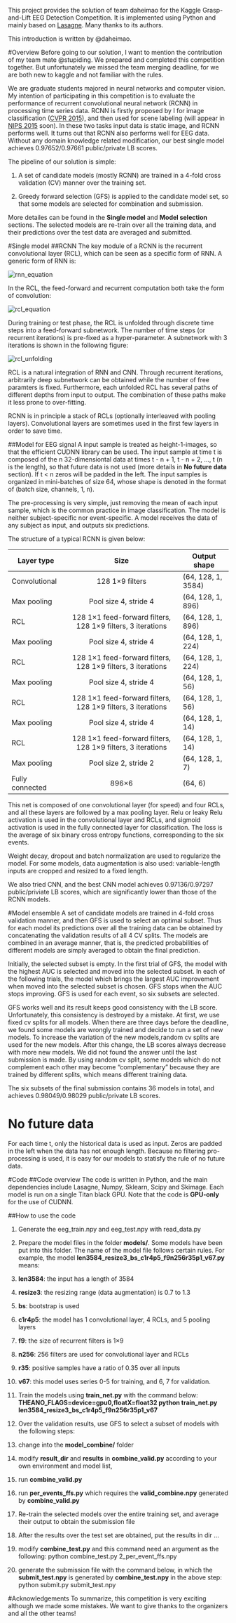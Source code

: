 This project provides the solution of team daheimao for the Kaggle Grasp-and-Lift EEG Detection Competition. It is implemented using Python and mainly based on [Lasagne](http://lasagne.readthedocs.org/en/latest/). Many thanks to its authors.

This introduction is written by @daheimao.

#Overview
Before going to our solution, I want to mention the contribution of my team mate @stupiding. We prepared and completed this competition together. But unfortunately we missed the team merging deadline, for we are both new to kaggle and not familiar with the rules.

We are graduate students majored in neural networks and computer vision. My intention of participating in this competition is to evaluate the performance of recurrent convolutional neural network (RCNN) in processing time series data. RCNN is firstly proposed by I for image classification ([CVPR 2015](http://www.xlhu.cn/papers/Liang15-cvpr.pdf)), and then used for scene labeling (will appear in [NIPS 2015](https://nips.cc/Conferences/2015/AcceptedPapers) soon). In these two tasks input data is static image, and RCNN performs well. It turns out that RCNN also performs well for EEG data. Without any domain knowledge related modification, our best single model achieves 0.97652/0.97661 public/private LB scores. 

The pipeline of our solution is simple:

1. A set of candidate models (mostly RCNN) are trained in a 4-fold cross validation (CV) manner over the training set.

2. Greedy forward selection (GFS) is applied to the candidate model set, so that some models are selected for combination and submission.

More detailes can be found in the **Single model** and **Model selection** sections. The selected models are re-train over all the training data, and their predictions over the test data are averaged and submitted. 

#Single model
##RCNN
The key module of a RCNN is the recurrent convolutional layer (RCL), which can be seen as a specific form of RNN. A generic form of RNN is:

![rnn_equation](https://github.com/stupiding/kaggle_EEG/blob/master/image_folder/rnn.png)

In the RCL, the feed-forward and recurrent computation both take the form of convolution:

![rcl_equation](https://github.com/stupiding/kaggle_EEG/blob/master/image_folder/rcl.png)

During training or test phase, the RCL is unfolded through discrete time steps into a feed-forward subnetwork. The number of time steps (or recurrent iterations) is pre-fixed as a hyper-parameter. A subnetwork with 3 iterations is shown in the following figure:

![rcl_unfolding](https://github.com/stupiding/kaggle_EEG/blob/master/image_folder/rcl_unfolding.png)

RCL is a natural integration of RNN and CNN. Through recurrent iterations, arbitrarily deep subnetwork can be obtained while the number of free paramters is fixed. Furthermore, each unfolded RCL has several paths of different depths from input to output. The combination of these paths make it less prone to over-fitting.

RCNN is in principle a stack of RCLs (optionally interleaved with pooling layers). Convolutional layers are sometimes used in the first few layers in order to save time.

##Model for EEG signal
A input sample is treated as height-1-images, so that the efficient CUDNN library can be used. The input sample at time t is composed of the n 32-dimensiontal data at times t - n + 1, t - n + 2, ..., t (n is the length), so that future data is not used (more details in **No future data** section). If t < n zeros will be padded in the left. The input samples is organized in mini-batches of size 64, whose shape is denoted in the format of (batch size, channels, 1, n).

The pre-processing is very simple, just removing the mean of each input sample, which is the common practice in image classification. The model is neither subject-specific nor event-specific. A model receives the data of any subject as input, and outputs six predictions.

The structure of a typical RCNN is given below:

| Layer type      | Size                                                        | Output shape       |
| --------------- |:-----------------------------------------------------------:| ------------------ |
| Convolutional   | 128 1×9 filters                                             | (64, 128, 1, 3584) |
| Max pooling     | Pool size 4, stride 4                                       | (64, 128, 1, 896)  |
| RCL             | 128 1×1 feed-forward filters, 128 1×9 filters, 3 iterations | (64, 128, 1, 896)  |
| Max pooling     | Pool size 4, stride 4                                       | (64, 128, 1, 224)  |
| RCL             | 128 1×1 feed-forward filters, 128 1×9 filters, 3 iterations | (64, 128, 1, 224)  |
| Max pooling     | Pool size 4, stride 4                                       | (64, 128, 1, 56)   |
| RCL             | 128 1×1 feed-forward filters, 128 1×9 filters, 3 iterations | (64, 128, 1, 56)   |
| Max pooling     | Pool size 4, stride 4                                       | (64, 128, 1, 14)   |
| RCL             | 128 1×1 feed-forward filters, 128 1×9 filters, 3 iterations | (64, 128, 1, 14)   |
| Max pooling     | Pool size 2, stride 2                                       | (64, 128, 1, 7)    |
| Fully connected | 896×6                                                       | (64, 6)            |

This net is composed of one convolutional layer (for speed) and four RCLs, and all these layers are followed by a max pooling layer. Relu or leaky Relu activation is used in the convolutional layer and RCLs, and sigmoid activation is used in the fully connected layer for classification. The loss is the average of six binary cross entropy functions, corresponding to the six events.

Weight decay, dropout and batch normalization are used to regularize the model. For some models, data augmentation is also used: variable-length inputs are cropped and resized to a fixed length.

We also tried CNN, and the best CNN model achieves 0.97136/0.97297 public/priviate LB scores, which are significantly lower than those of the RCNN models.

#Model ensemble
A set of candidate models are trained in 4-fold cross validation manner, and then GFS is used to select an optimal subset.  Thus for each model its predictions over all the training data can be obtained by concatenating the validation results of all 4 CV splits. The models are combined in an average manner, that is, the predicted probabilities of different models are simply averaged to obtain the final prediction.

Initially, the selected subset is empty. In the first trial of GFS, the model with the highest AUC is selected and moved into the selected subset. In each of the following trials, the model which brings the largest AUC improvement when moved into the selected subset is chosen. GFS stops when the AUC stops improving. GFS is used for each event, so six subsets are selected.

GFS works well and its result keeps good consistency with the LB score. Unfortunately, this consistency is destroyed by a mistake. At first, we use fixed cv splits for all models. When there are three days before the deadline, we found some models are wrongly trained and decide to run a set of new models. To increase the variation of the new models,random cv splits are used for the new models. After this change, the LB scores always decrease with more new models. We did not found the answer until the last submission is made. By using random cv split, some models which do not complement each other may become “complementary” because they are trained by different splits, which means different training data.

The six subsets of the final submission contains 36 models in total, and achieves 0.98049/0.98029 public/private LB scores.

# No future data
For each time t, only the historical data is used as input. Zeros are padded in the left when the data has not enough length. Because no filtering pro-processing is used, it is easy for our models to statisfy the rule of no future data.

#Code
##Code overview
The code is written in Python, and the main dependencies include Lasagne, Numpy, Sklearn, Scipy and Skimage. Each model is run on a single Titan black GPU. Note that the code is **GPU-only** for the use of CUDNN.

##How to use the code

1. Generate the eeg_train.npy and eeg_test.npy with read_data.py
 
2. Prepare the model files in the folder **models/**. Some models have been put into this folder. The name of the model file follows certain rules. For example, the model **len3584_resize3_bs_c1r4p5_f9n256r35p1_v67.py** means:
 1. **len3584**: the input has a length of 3584
 2. **resize3**: the resizing range (data augmentation) is 0.7 to 1.3
 3. **bs**: bootstrap is used
 4. **c1r4p5**: the model has 1 convolutional layer, 4 RCLs, and 5 pooling layers
 5. **f9**: the size of recurrent filters is 1×9
 6. **n256**: 256 filters are used for convolutional layer and RCLs
 7. **r35**: positive samples have a ratio of 0.35 over all inputs
 8. **v67**: this model uses series 0-5 for training, and 6, 7 for validation.

3. Train the models using **train_net.py** with the command below:
**THEANO_FLAGS=device=gpu0,floatX=float32 python train_net.py len3584_resize3_bs_c1r4p5_f9n256r35p1_v67**

4. Over the validation results, use GFS to select a subset of models with the following steps:
 1. change into the **model_combine/** folder
 1. modify **result_dir** and **results** in **combine_valid.py** according to your own environment and model list,
 2. run **combine_valid.py**
 3. run **per_events_ffs.py** which requires the **valid_combine.npy** generated by **combine_valid.py**

5. Re-train the selected models over the entire training set, and average their output to obtain the submission file
 1. After the results over the test set are obtained, put the results in dir ...
 2. modify **combine_test.py** and this command need an argument as the following:
    python combine_test.py 2_per_event_ffs.npy
 3. generate the submission file with the command below, in which the **submit_test.npy** is generated by **combine_test.npy** in the above step:
    python submit.py submit_test.npy

#Acknowledgements
To summarize, this competition is very exciting although we made some mistakes. We want to give thanks to the organizers and all the other teams!
